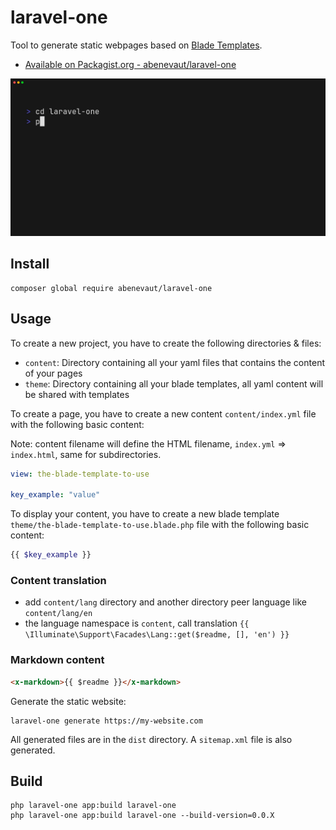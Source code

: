 # laravel-one

Tool to generate static webpages based on [Blade Templates](https://laravel.com/docs/master/blade).

- [Available on Packagist.org - abenevaut/laravel-one](https://packagist.org/packages/abenevaut/laravel-one)

![how-to](https://raw.githubusercontent.com/abenevaut/laravel-one/master/demo.gif)

## Install
```shell
composer global require abenevaut/laravel-one
```

## Usage
To create a new project, you have to create the following directories & files:

- `content`: Directory containing all your yaml files that contains the content of your pages
- `theme`: Directory containing all your blade templates, all yaml content will be shared with templates

To create a page, you have to create a new content `content/index.yml` file with the following basic content:

Note: content filename will define the HTML filename, `index.yml` => `index.html`, same for subdirectories.
```yaml
view: the-blade-template-to-use

key_example: "value"
```

To display your content, you have to create a new blade template `theme/the-blade-template-to-use.blade.php` file with the following basic content:
```php
{{ $key_example }}
```

### Content translation
- add `content/lang` directory and another directory peer language like `content/lang/en`
- the language namespace is `content`, call translation `{{ \Illuminate\Support\Facades\Lang::get($readme, [], 'en') }}`

### Markdown content
```html
<x-markdown>{{ $readme }}</x-markdown>
```

Generate the static website:
```shell
laravel-one generate https://my-website.com
```

All generated files are in the `dist` directory.
A `sitemap.xml` file is also generated.

## Build
```shell
php laravel-one app:build laravel-one
php laravel-one app:build laravel-one --build-version=0.0.X
```
